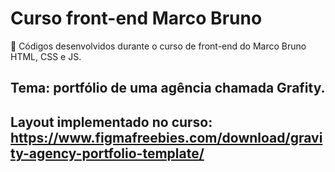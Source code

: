# Curso front-end Marco Bruno
🐔 Códigos desenvolvidos durante o curso de front-end do Marco Bruno HTML, CSS e JS.

## Tema: portfólio de uma agência chamada Grafity.
## Layout implementado no curso: https://www.figmafreebies.com/download/gravity-agency-portfolio-template/
